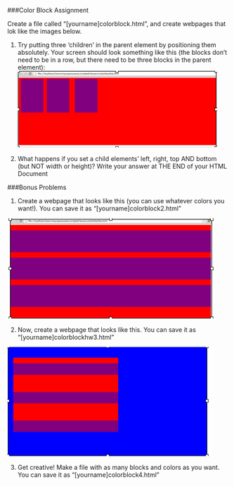 ###Color Block Assignment 

Create a file called “[yourname]colorblock.html”, and create webpages that lok like the images below.

1) Try putting three ‘children’ in the parent element by positioning them absolutely.  Your screen should look something like this (the blocks don’t need to be in a row, but there need to be three blocks in the parent element):
![Alt text](imgs/Q1.png)


2) What happens if you set a child elements’ left, right, top AND bottom (but NOT width or height)? Write your answer at THE END of your HTML Document


###Bonus Problems


1) Create a webpage that looks like this (you can use whatever colors you want!). You can save it as “[yourname]colorblock2.html”


![Alt text](imgs/Bonus1.png)

2) Now, create a webpage that looks like this.  You can save it as “[yourname]colorblockhw3.html”

![Alt text](imgs/Bonus2.png)


3) Get creative!  Make a file with as many blocks and colors as you want.  You can save it as “[yourname]colorblock4.html”